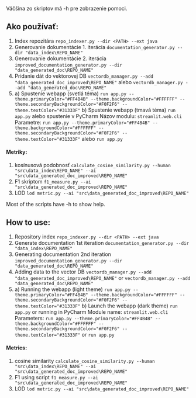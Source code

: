 Väčšina zo skriptov má -h pre zobrazenie pomoci.

## Ako používať:
1. Index repozitára
`repo_indexer.py --dir <PATH> --ext java`
2. Generovanie dokumentácie 1. iterácia
`documentation_generator.py --dir "data_index\REPO_NAME"`
3. Generovanie dokumentácie 2. iterácia
`improved_documentation_generator.py --dir "data_generated_doc\REPO_NAME"`
4. Pridanie dát do vektorovej DB
`vectordb_manager.py --add "data_generated_doc_improved\REPO_NAME"`
alebo
`vectordb_manager.py --add "data_generated_doc\REPO_NAME"`
5. 
	a) Spustenie webapp (svetlá téma)
`run app.py --theme.primaryColor="#FF4B4B" --theme.backgroundColor="#FFFFFF" --theme.secondaryBackgroundColor="#F0F2F6" --theme.textColor="#31333F"`
	b) Spustenie webapp  (tmavá téma)
`run app.py`
alebo spustenie v PyCharm
Názov modulu: `streamlit.web.cli`
Parametre: `run app.py --theme.primaryColor="#FF4B4B" --theme.backgroundColor="#FFFFFF" --theme.secondaryBackgroundColor="#F0F2F6" --theme.textColor="#31333F"` alebo `run app.py`

#### Metriky:
1. kosínusová podobnosť
`calculate_cosine_similarity.py --human "src\data_index\REPO_NAME" --ai "src\data_generated_doc_improved\REPO_NAME"`
2. F1 skriptom
`f1_measure.py --ai "src\data_generated_doc_improved\REPO_NAME"`
3. LOD
`lod metric.py --ai "src\data_generated_doc_improved\REPO_NAME"`

Most of the scripts have -h to show help.

## How to use:
1. Repository index
`repo_indexer.py --dir <PATH> --ext java`
2. Generate documentation 1st iteration
`documentation_generator.py --dir "data_index\REPO_NAME"`
3. Generating documentation 2nd iteration
`improved_documentation_generator.py --dir "data_generated_doc\REPO_NAME"`
4. Adding data to the vector DB
`vectordb_manager.py --add "data_generated_doc_improved\REPO_NAME"`
or
`vectordb_manager.py --add "data_generated_doc\REPO_NAME"`
5. 
	a) Running the webapp (light theme)
`run app.py --theme.primaryColor="#FF4B4B" --theme.backgroundColor="#FFFFFF" --theme.secondaryBackgroundColor="#F0F2F6" --theme.textColor="#31333F"`
	b) Launch the webapp (dark theme)
`run app.py`
or running in PyCharm
Module name: `streamlit.web.cli`
Parameters: `run app.py --theme.primaryColor="#FF4B4B" --theme.backgroundColor="#FFFFFF" --theme.secondaryBackgroundColor="#F0F2F6" --theme.textColor="#31333F"` or `run app.py`

#### Metrics:
1. cosine similarity
`calculate_cosine_similarity.py --human "src\data_index\REPO_NAME" --ai "src\data_generated_doc_improved\REPO_NAME"`
2. F1 using script
`f1_measure.py --ai "src\data_generated_doc_improved\REPO_NAME"`
3. LOD
`lod metric.py --ai "src\data_generated_doc_improved\REPO_NAME"`
